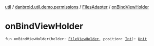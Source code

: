 [util](../../index.md) / [danbroid.util.demo.permissions](../index.md) / [FilesAdapter](index.md) / [onBindViewHolder](./on-bind-view-holder.md)

# onBindViewHolder

`fun onBindViewHolder(holder: `[`FileViewHolder`](../-file-view-holder/index.md)`, position: `[`Int`](https://kotlinlang.org/api/latest/jvm/stdlib/kotlin/-int/index.html)`): `[`Unit`](https://kotlinlang.org/api/latest/jvm/stdlib/kotlin/-unit/index.html)